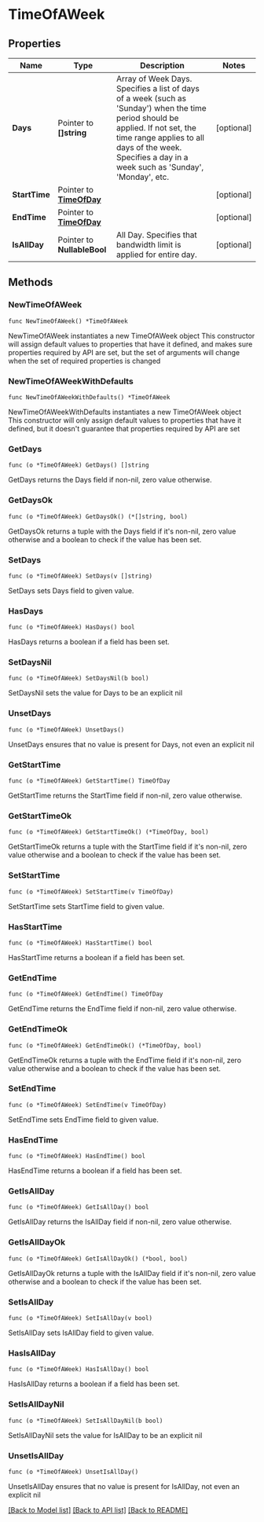 # TimeOfAWeek

## Properties

Name | Type | Description | Notes
------------ | ------------- | ------------- | -------------
**Days** | Pointer to **[]string** | Array of Week Days. Specifies a list of days of a week (such as &#39;Sunday&#39;) when the time period should be applied. If not set, the time range applies to all days of the week. Specifies a day in a week such as &#39;Sunday&#39;, &#39;Monday&#39;, etc. | [optional] 
**StartTime** | Pointer to [**TimeOfDay**](TimeOfDay.md) |  | [optional] 
**EndTime** | Pointer to [**TimeOfDay**](TimeOfDay.md) |  | [optional] 
**IsAllDay** | Pointer to **NullableBool** | All Day. Specifies that bandwidth limit is applied for entire day. | [optional] 

## Methods

### NewTimeOfAWeek

`func NewTimeOfAWeek() *TimeOfAWeek`

NewTimeOfAWeek instantiates a new TimeOfAWeek object
This constructor will assign default values to properties that have it defined,
and makes sure properties required by API are set, but the set of arguments
will change when the set of required properties is changed

### NewTimeOfAWeekWithDefaults

`func NewTimeOfAWeekWithDefaults() *TimeOfAWeek`

NewTimeOfAWeekWithDefaults instantiates a new TimeOfAWeek object
This constructor will only assign default values to properties that have it defined,
but it doesn't guarantee that properties required by API are set

### GetDays

`func (o *TimeOfAWeek) GetDays() []string`

GetDays returns the Days field if non-nil, zero value otherwise.

### GetDaysOk

`func (o *TimeOfAWeek) GetDaysOk() (*[]string, bool)`

GetDaysOk returns a tuple with the Days field if it's non-nil, zero value otherwise
and a boolean to check if the value has been set.

### SetDays

`func (o *TimeOfAWeek) SetDays(v []string)`

SetDays sets Days field to given value.

### HasDays

`func (o *TimeOfAWeek) HasDays() bool`

HasDays returns a boolean if a field has been set.

### SetDaysNil

`func (o *TimeOfAWeek) SetDaysNil(b bool)`

 SetDaysNil sets the value for Days to be an explicit nil

### UnsetDays
`func (o *TimeOfAWeek) UnsetDays()`

UnsetDays ensures that no value is present for Days, not even an explicit nil
### GetStartTime

`func (o *TimeOfAWeek) GetStartTime() TimeOfDay`

GetStartTime returns the StartTime field if non-nil, zero value otherwise.

### GetStartTimeOk

`func (o *TimeOfAWeek) GetStartTimeOk() (*TimeOfDay, bool)`

GetStartTimeOk returns a tuple with the StartTime field if it's non-nil, zero value otherwise
and a boolean to check if the value has been set.

### SetStartTime

`func (o *TimeOfAWeek) SetStartTime(v TimeOfDay)`

SetStartTime sets StartTime field to given value.

### HasStartTime

`func (o *TimeOfAWeek) HasStartTime() bool`

HasStartTime returns a boolean if a field has been set.

### GetEndTime

`func (o *TimeOfAWeek) GetEndTime() TimeOfDay`

GetEndTime returns the EndTime field if non-nil, zero value otherwise.

### GetEndTimeOk

`func (o *TimeOfAWeek) GetEndTimeOk() (*TimeOfDay, bool)`

GetEndTimeOk returns a tuple with the EndTime field if it's non-nil, zero value otherwise
and a boolean to check if the value has been set.

### SetEndTime

`func (o *TimeOfAWeek) SetEndTime(v TimeOfDay)`

SetEndTime sets EndTime field to given value.

### HasEndTime

`func (o *TimeOfAWeek) HasEndTime() bool`

HasEndTime returns a boolean if a field has been set.

### GetIsAllDay

`func (o *TimeOfAWeek) GetIsAllDay() bool`

GetIsAllDay returns the IsAllDay field if non-nil, zero value otherwise.

### GetIsAllDayOk

`func (o *TimeOfAWeek) GetIsAllDayOk() (*bool, bool)`

GetIsAllDayOk returns a tuple with the IsAllDay field if it's non-nil, zero value otherwise
and a boolean to check if the value has been set.

### SetIsAllDay

`func (o *TimeOfAWeek) SetIsAllDay(v bool)`

SetIsAllDay sets IsAllDay field to given value.

### HasIsAllDay

`func (o *TimeOfAWeek) HasIsAllDay() bool`

HasIsAllDay returns a boolean if a field has been set.

### SetIsAllDayNil

`func (o *TimeOfAWeek) SetIsAllDayNil(b bool)`

 SetIsAllDayNil sets the value for IsAllDay to be an explicit nil

### UnsetIsAllDay
`func (o *TimeOfAWeek) UnsetIsAllDay()`

UnsetIsAllDay ensures that no value is present for IsAllDay, not even an explicit nil

[[Back to Model list]](../README.md#documentation-for-models) [[Back to API list]](../README.md#documentation-for-api-endpoints) [[Back to README]](../README.md)


